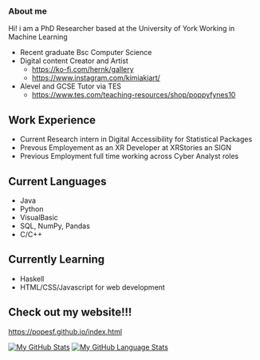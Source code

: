 ### About me 
Hi! i am a PhD Researcher based at the University of York Working in Machine Learning
- Recent graduate Bsc Computer Science
- Digital content Creator and Artist 
  - https://ko-fi.com/hernk/gallery
  - https://www.instagram.com/kimiakiart/
 - Alevel and GCSE Tutor via TES 
    - https://www.tes.com/teaching-resources/shop/poppyfynes10
## Work Experience
- Current Research intern in Digital Accessibility for Statistical Packages
- Prevous Employement as an XR Developer at XRStories an SIGN
- Previous Employment full time working across Cyber Analyst roles
## Current Languages 
  - Java 
  - Python 
  - VisualBasic 
  - SQL, NumPy, Pandas
  - C/C++
## Currently Learning
  - Haskell 
  - HTML/CSS/Javascript for web development
## Check out my website!!!
https://popesf.github.io/index.html


[![My GitHub Stats](https://github-readme-stats.vercel.app/api/?username=popESF&count_private=true&theme=tokyonight&showicons=true)]()
[![My GitHub Language Stats](https://github-readme-stats.vercel.app/api/top-langs/?username=popESF&langs_count=5&theme=tokyonight)]()





        
    
<!--
**popESF/popESF** is a ✨ _special_ ✨ repository because its `README.md` (this file) appears on your GitHub profile.


-->
